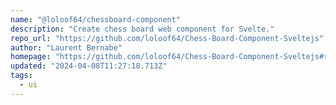 ```yaml
---
name: "@loloof64/chessboard-component"
description: "Create chess board web component for Svelte."
repo_url: "https://github.com/loloof64/Chess-Board-Component-Sveltejs"
author: "Laurent Bernabe"
homepage: "https://github.com/loloof64/Chess-Board-Component-Sveltejs#readme"
updated: "2024-04-08T11:27:18.713Z"
tags: 
  - ui
---
```

